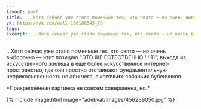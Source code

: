 ```yaml
---
layout: post
title: ...Хотя сейчас уже стало поменьше тех, кто свято — но очень выборочно — чтит позицию "ЭТО ЖЕ ЕСТЕСТВЕННО!!!!!11", выходя из...
vk: https://vk.com/wall-166188545_79
tags: 
excerpt: ...Хотя сейчас уже стало поменьше тех, кто свято — но очень выборочно — чтит позицию "ЭТО ЖЕ ЕСТЕСТВЕННО!!!!!11", выходя из искусственного жилища в ещё более искусственное интернет-пространство, где они...
---
```

...Хотя сейчас уже стало поменьше тех, кто свято — но очень выборочно — чтит позицию "ЭТО ЖЕ ЕСТЕСТВЕННО!!!!!11", выходя из искусственного жилища в ещё более искусственное интернет-пространство, где они яростно отстаивают фундаментальную неприкосновенность не абы чего, а котячьих-собачьих бубенчиков.

\*Прикреплённая картинка не совсем совершенна, но.\*

{% include image.html image="adekvat/images/456239050.jpg" %}